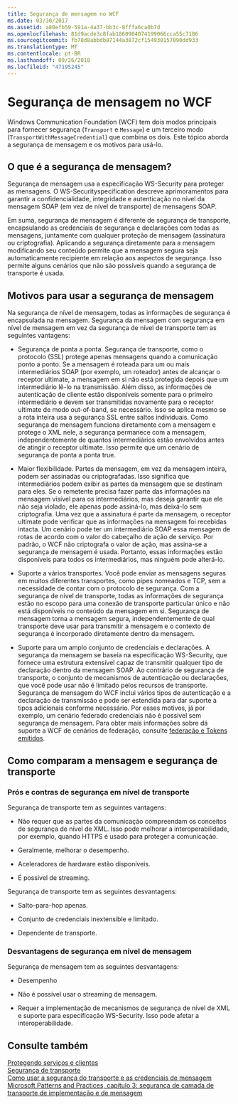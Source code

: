 ```yaml
---
title: Segurança de mensagem no WCF
ms.date: 03/30/2017
ms.assetid: a80efb59-591a-4a37-bb3c-8fffa6ca0b7d
ms.openlocfilehash: 81d9acde3c8fab1860904074199066cca55c7186
ms.sourcegitcommit: fb78d8abbdb87144a3872cf154930157090dd933
ms.translationtype: MT
ms.contentlocale: pt-BR
ms.lasthandoff: 09/26/2018
ms.locfileid: "47195245"
---
```

# <a name="message-security-in-wcf"></a>Segurança de mensagem no WCF
Windows Communication Foundation (WCF) tem dois modos principais para fornecer segurança (`Transport` e `Message`) e um terceiro modo (`TransportWithMessageCredential`) que combina os dois. Este tópico aborda a segurança de mensagem e os motivos para usá-lo.  
  
## <a name="what-is-message-security"></a>O que é a segurança de mensagem?  
 Segurança de mensagem usa a especificação WS-Security para proteger as mensagens. O WS-Securityspecification descreve aprimoramentos para garantir a confidencialidade, integridade e autenticação no nível da mensagem SOAP (em vez de nível de transporte) de mensagens SOAP.  
  
 Em suma, segurança de mensagem é diferente de segurança de transporte, encapsulando as credenciais de segurança e declarações com todas as mensagens, juntamente com qualquer proteção de mensagem (assinatura ou criptografia). Aplicando a segurança diretamente para a mensagem modificando seu conteúdo permite que a mensagem segura seja automaticamente recipiente em relação aos aspectos de segurança. Isso permite alguns cenários que não são possíveis quando a segurança de transporte é usada.  
  
## <a name="reasons-to-use-message-security"></a>Motivos para usar a segurança de mensagem  
 Na segurança de nível de mensagem, todas as informações de segurança é encapsulada na mensagem. Segurança da mensagem com segurança em nível de mensagem em vez da segurança de nível de transporte tem as seguintes vantagens:  
  
-   Segurança de ponta a ponta. Segurança de transporte, como o protocolo (SSL) protege apenas mensagens quando a comunicação ponto a ponto. Se a mensagem é roteada para um ou mais intermediários SOAP (por exemplo, um roteador) antes de alcançar o receptor ultimate, a mensagem em si não está protegida depois que um intermediário lê-lo na transmissão. Além disso, as informações de autenticação de cliente estão disponíveis somente para o primeiro intermediário e devem ser transmitidas novamente para o receptor ultimate de modo out-of-band, se necessário. Isso se aplica mesmo se a rota inteira usa a segurança SSL entre saltos individuais. Como segurança de mensagem funciona diretamente com a mensagem e protege o XML nele, a segurança permanece com a mensagem, independentemente de quantos intermediários estão envolvidos antes de atingir o receptor ultimate. Isso permite que um cenário de segurança de ponta a ponta true.  
  
-   Maior flexibilidade. Partes da mensagem, em vez da mensagem inteira, podem ser assinadas ou criptografadas. Isso significa que intermediários podem exibir as partes da mensagem que se destinam para eles. Se o remetente precisa fazer parte das informações na mensagem visível para os intermediários, mas deseja garantir que ele não seja violado, ele apenas pode assiná-lo, mas deixá-lo sem criptografia. Uma vez que a assinatura é parte da mensagem, o receptor ultimate pode verificar que as informações na mensagem foi recebidas intacta. Um cenário pode ter um intermediário SOAP essa mensagem de rotas de acordo com o valor do cabeçalho de ação de serviço. Por padrão, o WCF não criptografa o valor de ação, mas assina-se a segurança de mensagem é usada. Portanto, essas informações estão disponíveis para todos os intermediários, mas ninguém pode alterá-lo.  
  
-   Suporte a vários transportes. Você pode enviar as mensagens seguras em muitos diferentes transportes, como pipes nomeados e TCP, sem a necessidade de contar com o protocolo de segurança. Com a segurança de nível de transporte, todas as informações de segurança estão no escopo para uma conexão de transporte particular único e não está disponíveis no conteúdo da mensagem em si. Segurança de mensagem torna a mensagem segura, independentemente de qual transporte deve usar para transmitir a mensagem e o contexto de segurança é incorporado diretamente dentro da mensagem.  
  
-   Suporte para um amplo conjunto de credenciais e declarações. A segurança da mensagem se baseia na especificação WS-Security, que fornece uma estrutura extensível capaz de transmitir qualquer tipo de declaração dentro da mensagem SOAP. Ao contrário de segurança de transporte, o conjunto de mecanismos de autenticação ou declarações, que você pode usar não é limitado pelos recursos de transporte. Segurança de mensagem do WCF inclui vários tipos de autenticação e a declaração de transmissão e pode ser estendida para dar suporte a tipos adicionais conforme necessário. Por esses motivos, já por exemplo, um cenário federado credenciais não é possível sem segurança de mensagem. Para obter mais informações sobre dá suporte a WCF de cenários de federação, consulte [federação e Tokens emitidos](../../../../docs/framework/wcf/feature-details/federation-and-issued-tokens.md).  
  
## <a name="how-message-and-transport-security-compare"></a>Como comparam a mensagem e segurança de transporte  
  
### <a name="pros-and-cons-of-transport-level-security"></a>Prós e contras de segurança em nível de transporte  
 Segurança de transporte tem as seguintes vantagens:  
  
-   Não requer que as partes da comunicação compreendam os conceitos de segurança de nível de XML. Isso pode melhorar a interoperabilidade, por exemplo, quando HTTPS é usado para proteger a comunicação.  
  
-   Geralmente, melhorar o desempenho.  
  
-   Aceleradores de hardware estão disponíveis.  
  
-   É possível de streaming.  
  
 Segurança de transporte tem as seguintes desvantagens:  
  
-   Salto-para-hop apenas.  
  
-   Conjunto de credenciais inextensible e limitado.  
  
-   Dependente de transporte.  
  
### <a name="disadvantages-of-message-level-security"></a>Desvantagens de segurança em nível de mensagem  
 Segurança de mensagem tem as seguintes desvantagens:  
  
-   Desempenho  
  
-   Não é possível usar o streaming de mensagem.  
  
-   Requer a implementação de mecanismos de segurança de nível de XML e suporte para especificação WS-Security. Isso pode afetar a interoperabilidade.  
  
## <a name="see-also"></a>Consulte também  
 [Protegendo serviços e clientes](../../../../docs/framework/wcf/feature-details/securing-services-and-clients.md)  
 [Segurança de transporte](../../../../docs/framework/wcf/feature-details/transport-security.md)  
 [Como usar a segurança do transporte e as credenciais de mensagem](../../../../docs/framework/wcf/feature-details/how-to-use-transport-security-and-message-credentials.md)  
 [Microsoft Patterns and Practices, capítulo 3: segurança de camada de transporte de implementação e de mensagem](https://go.microsoft.com/fwlink/?LinkId=88897)
